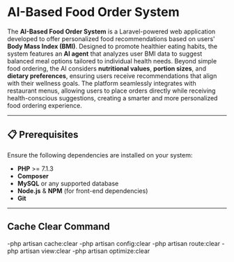 # AI-Based Food Order System

The **AI-Based Food Order System** is a Laravel-powered web application developed to offer personalized food recommendations based on users' **Body Mass Index (BMI)**. Designed to promote healthier eating habits, the system features an **AI agent** that analyzes user BMI data to suggest balanced meal options tailored to individual health needs. Beyond simple food ordering, the AI considers **nutritional values**, **portion sizes**, and **dietary preferences**, ensuring users receive recommendations that align with their wellness goals. The platform seamlessly integrates with restaurant menus, allowing users to place orders directly while receiving health-conscious suggestions, creating a smarter and more personalized food ordering experience.

---

## 📋 Prerequisites

Ensure the following dependencies are installed on your system:

- **PHP** >= 7.1.3  
- **Composer**  
- **MySQL** or any supported database  
- **Node.js** & **NPM** (for front-end dependencies)  
- **Git**  

---
## Cache Clear Command
-php artisan cache:clear
-php artisan config:clear
-php artisan route:clear
-php artisan view:clear
-php artisan optimize:clear


